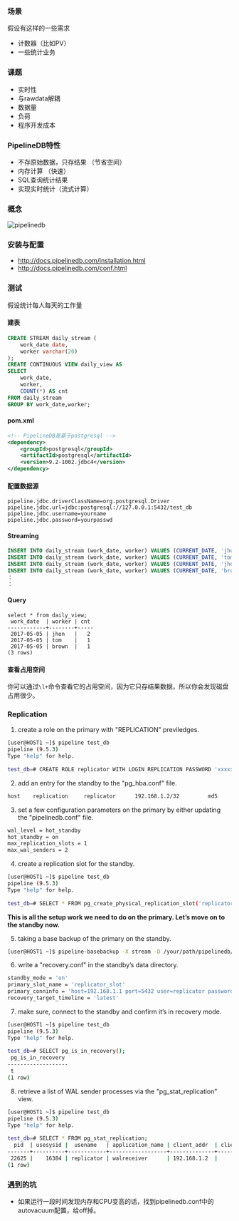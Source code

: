 ### 场景
假设有这样的一些需求
* 计数器（比如PV）
* 一些统计业务

### 课题
* 实时性
* 与rawdata解耦
* 数据量
* 负荷
* 程序开发成本

### PipelineDB特性
* 不存原始数据，只存结果 （节省空间）
* 内存计算 （快速）
* SQL查询统计结果
* 实现实时统计（流式计算）

### 概念
![pipelinedb](https://cloud.githubusercontent.com/assets/6111081/25738378/4d1d77b8-31af-11e7-897e-e78030f2136c.png)

### 安装与配置
* http://docs.pipelinedb.com/installation.html
* http://docs.pipelinedb.com/conf.html

### 测试
假设统计每人每天的工作量

#### 建表
```sql
CREATE STREAM daily_stream (
    work_date date,
    worker varchar(20)
);
CREATE CONTINUOUS VIEW daily_view AS
SELECT
    work_date,
    worker,
    COUNT(*) AS cnt
FROM daily_stream
GROUP BY work_date,worker;
```

#### pom.xml
```xml
<!-- PipelineDB是基于postgresql -->
<dependency>
    <groupId>postgresql</groupId>
    <artifactId>postgresql</artifactId>
    <version>9.2-1002.jdbc4</version>
</dependency>
```

#### 配置数据源
```
pipeline.jdbc.driverClassName=org.postgresql.Driver
pipeline.jdbc.url=jdbc:postgresql://127.0.0.1:5432/test_db
pipeline.jdbc.username=yourname
pipeline.jdbc.password=yourpasswd
```

#### Streaming
```sql
INSERT INTO daily_stream (work_date, worker) VALUES (CURRENT_DATE, 'jhon');
INSERT INTO daily_stream (work_date, worker) VALUES (CURRENT_DATE, 'tom');
INSERT INTO daily_stream (work_date, worker) VALUES (CURRENT_DATE, 'jhon');
INSERT INTO daily_stream (work_date, worker) VALUES (CURRENT_DATE, 'brown');
：
：
```

#### Query
```
select * from daily_view;
 work_date  | worker | cnt 
------------+--------+-----
 2017-05-05 | jhon   |   2
 2017-05-05 | tom    |   1
 2017-05-05 | brown  |   1
(3 rows)
```

#### 查看占用空间
你可以通过`\l+`命令查看它的占用空间，因为它只存结果数据，所以你会发现磁盘占用很少。

### Replication
1. create a role on the primary with "REPLICATION" previledges.
```sh
[user@HOST1 ~]$ pipeline test_db
pipeline (9.5.3)
Type "help" for help.
 
test_db=# CREATE ROLE replicator WITH LOGIN REPLICATION PASSWORD 'xxxxxx';
```
2. add an entry for the standby to the "pg_hba.conf" file.
```sh
host    replication     replicator      192.168.1.2/32         md5
```
3. set a few configuration parameters on the primary by either updating the "pipelinedb.conf" file.
```sh
wal_level = hot_standby
hot_standby = on
max_replication_slots = 1
max_wal_senders = 2 
```
4. create a replication slot for the standby.
```sh
[user@HOST1 ~]$ pipeline test_db
pipeline (9.5.3)
Type "help" for help.
 
test_db=# SELECT * FROM pg_create_physical_replication_slot('replicator_slot');
```
**This is all the setup work we need to do on the primary. Let’s move on to the standby now.**

5. taking a base backup of the primary on the standby.
```sh
[user@HOST1 ~]$ pipeline-basebackup -X stream -D /your/path/pipelinedb/data -h 192.168.1.2 -p 5432 -U replicator
```
6. write a "recovery.conf" in the standby’s data directory.
```sh
standby_mode = 'on'
primary_slot_name = 'replicator_slot'
primary_conninfo = 'host=192.168.1.1 port=5432 user=replicator password=xxxxxx'
recovery_target_timeline = 'latest'
```
7. make sure, connect to the standby and confirm it’s in recovery mode.
```sh
[user@HOST1 ~]$ pipeline test_db
pipeline (9.5.3)
Type "help" for help.
 
test_db=# SELECT pg_is_in_recovery();
 pg_is_in_recovery
-------------------
 t
(1 row)
```
8. retrieve a list of WAL sender processes via the "pg_stat_replication" view.
```sh
[user@HOST1 ~]$ pipeline test_db
pipeline (9.5.3)
Type "help" for help.
 
test_db=# SELECT * FROM pg_stat_replication;
  pid  | usesysid |  usename   | application_name | client_addr  | client_hostname | client_port |         backend_start         | backend_xmin |   state   | sent_location | write_location | flush_location | replay_location | sync_priority | sync_state
-------+----------+------------+------------------+--------------+-----------------+-------------+-------------------------------+--------------+-----------+---------------+----------------+----------------+-----------------+---------------+------------
 22625 |    16384 | replicator | walreceiver      | 192.168.1.2  |                 |       58904 | 2016-07-02 18:55:28.472062+09 |              | streaming | 0/1C8E9D58    | 0/1C8E9D58     | 0/1C8E9D58     | 0/1C8E9A60      |             0 | async
(1 row)
```

### 遇到的坑
* 如果运行一段时间发现内存和CPU变高的话，找到pipelinedb.conf中的autovacuum配置，给off掉。
